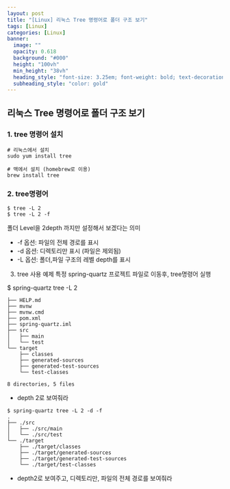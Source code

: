 ```yaml
---
layout: post
title: "[Linux] 리눅스 Tree 명령어로 폴더 구조 보기"
tags: [Linux]
categories: [Linux]
banner:
  image: ""
  opacity: 0.618
  background: "#000"
  height: "100vh"
  min_height: "38vh"
  heading_style: "font-size: 3.25em; font-weight: bold; text-decoration: underline"
  subheading_style: "color: gold"
---
```



## 리눅스 Tree 명령어로 폴더 구조 보기


### 1. tree 명령어 설치

```
# 리눅스에서 설치
sudo yum install tree  

# 맥에서 설치 (homebrew로 이용)
brew install tree
```

### 2. tree명령어

```  
$ tree -L 2 
$ tree -L 2 -f 
```

폴더 Level을 2depth 까지만 설정해서 보겠다는 의미
- -f 옵션: 파일의 전체 경로를 표시
- -d 옵션: 디렉토리만 표시 (파일은 제외됨)
- -L 옵션: 폴더,파일 구조의 레벨 depth를 표시

3. tree 사용 예제
특정 spring-quartz 프로젝트 파일로 이동후, tree명령어 실행

$ spring-quartz tree -L 2 
```
├── HELP.md
├── mvnw
├── mvnw.cmd
├── pom.xml
├── spring-quartz.iml
├── src
│   ├── main
│   └── test
└── target
    ├── classes
    ├── generated-sources
    ├── generated-test-sources
    └── test-classes

8 directories, 5 files

```

- depth 2로 보여줘라

```
$ spring-quartz tree -L 2 -d -f 
.
├── ./src
│   ├── ./src/main
│   └── ./src/test
└── ./target
    ├── ./target/classes
    ├── ./target/generated-sources
    ├── ./target/generated-test-sources
    └── ./target/test-classes
```

- depth2로 보여주고, 디렉토리만, 파일의 전체 경로를 보여줘라